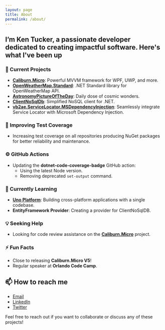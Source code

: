 ```yaml
---
layout: page
title: About
permalink: /about/
---
```

## I’m Ken Tucker, a passionate developer dedicated to creating impactful software. Here's what I've been up 

### 🔭 Current Projects
- **[Caliburn.Micro](https://github.com/Caliburn-Micro/Caliburn.Micro)**: Powerful MVVM framework for WPF, UWP, and more.
- **[OpenWeatherMap.Standard](https://github.com/ken-tucker/OpenWeatherMap.Standard)**: .NET Standard library for OpenWeatherMap API.
- **[AstronomyPictureOfTheDay](https://github.com/ken-tucker/AstronomyPictureOfTheDay)**: Daily dose of cosmic wonders.
- **[ClientNoSqlDb](https://github.com/ken-tucker/ClientNoSqlDb)**: Simplified NoSQL client for .NET.
- **[vb2ae.ServiceLocator.MSDependencyInjection](https://github.com/vb2ae/vb2ae.ServiceLocator.MSDependencyInjection)**: Seamlessly integrate Service Locator with Microsoft Dependency Injection.

### 🚀 Improving Test Coverage
- Increasing test coverage on all repositories producing NuGet packages for better reliability and maintenance.

### ⚙️ GitHub Actions
- Updating the **dotnet-code-coverage-badge** GitHub action:
  - Using the latest Node version.
  - Removing deprecated `set-output` command.

### 🌱 Currently Learning
- **[Uno Platform](https://platform.uno/)**: Building cross-platform applications with a single codebase.
- **EntityFramework Provider**: Creating a provider for ClientNoSqlDB.

### 💡 Seeking Help
- Looking for code review assistance on the **[Caliburn.Micro](https://github.com/Caliburn-Micro/Caliburn.Micro)** project.

### ⚡ Fun Facts
- Close to releasing **Caliburn.Micro V5**!
- Regular speaker at **Orlando Code Camp**.

## 📫 How to reach me 
- [Email](mailto:vb2ae@live.com)
- [LinkedIn](https://linkedin.com/in/ken-tucker-51786a4)
- [Twitter](https://twitter.com/vb2ae)



  
  
Feel free to reach out if you want to collaborate or discuss any of these projects!


